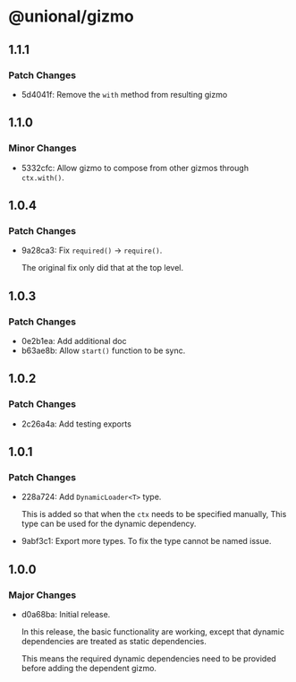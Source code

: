# @unional/gizmo

## 1.1.1

### Patch Changes

- 5d4041f: Remove the `with` method from resulting gizmo

## 1.1.0

### Minor Changes

- 5332cfc: Allow gizmo to compose from other gizmos through `ctx.with()`.

## 1.0.4

### Patch Changes

- 9a28ca3: Fix `required()` -> `require()`.

  The original fix only did that at the top level.

## 1.0.3

### Patch Changes

- 0e2b1ea: Add additional doc
- b63ae8b: Allow `start()` function to be sync.

## 1.0.2

### Patch Changes

- 2c26a4a: Add testing exports

## 1.0.1

### Patch Changes

- 228a724: Add `DynamicLoader<T>` type.

  This is added so that when the `ctx` needs to be specified manually,
  This type can be used for the dynamic dependency.

- 9abf3c1: Export more types.
  To fix the type cannot be named issue.

## 1.0.0

### Major Changes

- d0a68ba: Initial release.

  In this release, the basic functionality are working,
  except that dynamic dependencies are treated as static dependencies.

  This means the required dynamic dependencies need to be provided before adding the dependent gizmo.
